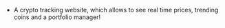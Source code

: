 

- A crypto tracking website, which allows to see real time prices, trending coins and a portfolio manager!
